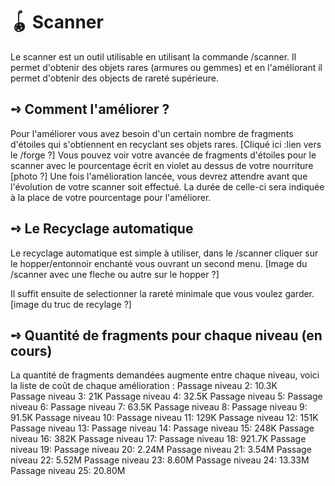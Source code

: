 # 🪀 Scanner
Le scanner est un outil utilisable en utilisant la commande /scanner. Il permet d'obtenir des objets rares (armures ou gemmes) et en l'améliorant il permet d'obtenir des objects de rareté supérieure.

## **➺** Comment l'améliorer ?
Pour l'améliorer vous avez besoin d'un certain nombre de fragments d'étoiles qui s'obtiennent en recyclant ses objets rares. [Cliqué ici :lien vers le /forge ?]
Vous pouvez voir votre avancée de fragments d'étoiles pour le scanner avec le pourcentage écrit en violet au dessus de votre nourriture [photo ?]
Une fois l'amélioration lancée, vous devrez attendre avant que l'évolution de votre scanner soit effectué. La durée de celle-ci sera indiquée à la place de votre pourcentage pour l'améliorer.

## **➺** Le Recyclage automatique
Le recyclage automatique est simple à utiliser, dans le /scanner cliquer sur le hopper/entonnoir enchanté vous ouvrant un second menu.
     [Image du /scanner avec une fleche ou autre sur le hopper ?]

Il suffit ensuite de selectionner la rareté minimale que vous voulez garder. 
      [image du truc de recylage ?]

## **➺** Quantité de fragments pour chaque niveau (en cours)
La quantité de fragments demandées augmente entre chaque niveau, voici la liste de coût de chaque amélioration :
Passage niveau 2: 10.3K                              
Passage niveau 3: 21K
Passage niveau 4: 32.5K
Passage niveau 5:
Passage niveau 6:
Passage niveau 7: 63.5K
Passage niveau 8: 
Passage niveau 9: 91.5K
Passage niveau 10:
Passage niveau 11: 129K
Passage niveau 12: 151K
Passage niveau 13:
Passage niveau 14:
Passage niveau 15: 248K
Passage niveau 16: 382K
Passage niveau 17:
Passage niveau 18: 921.7K
Passage niveau 19: 
Passage niveau 20: 2.24M
Passage niveau 21: 3.54M
Passage niveau 22: 5.52M
Passage niveau 23: 8.60M
Passage niveau 24: 13.33M
Passage niveau 25: 20.80M
